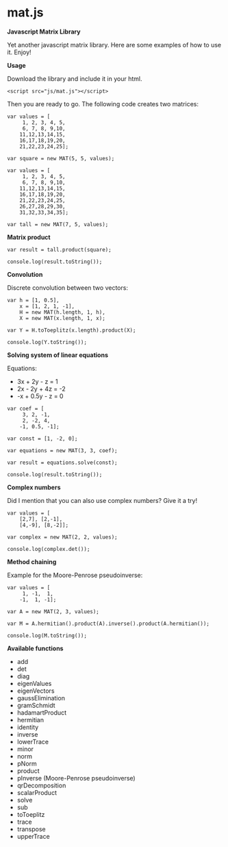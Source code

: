 mat.js
=====

**Javascript Matrix Library**

Yet another javascript matrix library. Here are some examples of how to use it. Enjoy!

**Usage**

Download the library and include it in your html.

```
<script src="js/mat.js"></script>
```

Then you are ready to go. The following code creates two matrices:

```
var values = [
     1, 2, 3, 4, 5,
     6, 7, 8, 9,10,
    11,12,13,14,15,
    16,17,18,19,20,
    21,22,23,24,25];
    
var square = new MAT(5, 5, values);

var values = [
     1, 2, 3, 4, 5,
     6, 7, 8, 9,10,
    11,12,13,14,15,
    16,17,18,19,20,
    21,22,23,24,25,
    26,27,28,29,30,
    31,32,33,34,35];

var tall = new MAT(7, 5, values);
```

**Matrix product**
```
var result = tall.product(square);

console.log(result.toString());
```

**Convolution**

Discrete convolution between two vectors:

```
var h = [1, 0.5],
    x = [1, 2, 1, -1],
    H = new MAT(h.length, 1, h), 
    X = new MAT(x.length, 1, x);

var Y = H.toToeplitz(x.length).product(X);

console.log(Y.toString());
```

**Solving system of linear equations**

Equations:
* 3x + 2y -  z =  1
* 2x - 2y + 4z = -2
* -x + 0.5y - z =  0

```
var coef = [
     3, 2, -1, 
     2, -2, 4, 
    -1, 0.5, -1]; 
    
var const = [1, -2, 0];
    
var equations = new MAT(3, 3, coef);

var result = equations.solve(const);

console.log(result.toString());
```
**Complex numbers**

Did I mention that you can also use complex numbers? Give it a try!

```
var values = [
    [2,7], [2,-1], 
    [4,-9], [8,-2]];

var complex = new MAT(2, 2, values);

console.log(complex.det());
```

**Method chaining**

Example for the Moore-Penrose pseudoinverse:

```
var values = [
	 1, -1,  1,
	-1,  1, -1];

var	A = new MAT(2, 3, values);

var M = A.hermitian().product(A).inverse().product(A.hermitian());

console.log(M.toString());
```

**Available functions**

* add
* det
* diag
* eigenValues
* eigenVectors
* gaussElimination
* gramSchmidt
* hadamartProduct
* hermitian
* identity
* inverse
* lowerTrace
* minor
* norm
* pNorm
* product
* pInverse (Moore-Penrose pseudoinverse)
* qrDecomposition
* scalarProduct
* solve
* sub
* toToeplitz
* trace
* transpose
* upperTrace
